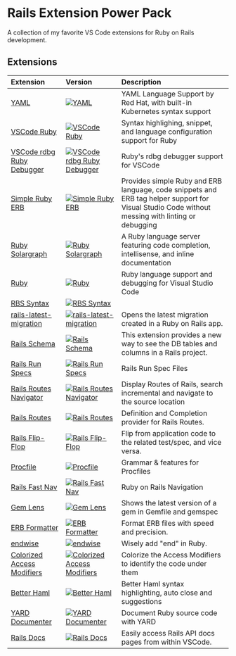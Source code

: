 # Rails Extension Power Pack

A collection of my favorite VS Code extensions for Ruby on Rails development.

## Extensions

| Extension | Version | Description |
|:---------|:-------|:------------|
| [YAML](https://marketplace.visualstudio.com/items?itemName=redhat.vscode-yaml) | [![YAML](https://vsmarketplacebadge.apphb.com/version-short/redhat.vscode-yaml.svg)](https://marketplace.visualstudio.com/items?itemName=redhat.vscode-yaml) | YAML Language Support by Red Hat, with built-in Kubernetes syntax support |
| [VSCode Ruby](https://marketplace.visualstudio.com/items?itemName=wingrunr21.vscode-ruby) | [![VSCode Ruby](https://vsmarketplacebadge.apphb.com/version-short/wingrunr21.vscode-ruby.svg)](https://marketplace.visualstudio.com/items?itemName=wingrunr21.vscode-ruby) | Syntax highlighing, snippet, and language configuration support for Ruby |
| [VSCode rdbg Ruby Debugger](https://marketplace.visualstudio.com/items?itemName=KoichiSasada.vscode-rdbg) | [![VSCode rdbg Ruby Debugger](https://vsmarketplacebadge.apphb.com/version-short/KoichiSasada.vscode-rdbg.svg)](https://marketplace.visualstudio.com/items?itemName=KoichiSasada.vscode-rdbg) | Ruby's rdbg debugger support for VSCode |
| [Simple Ruby ERB](https://marketplace.visualstudio.com/items?itemName=vortizhe.simple-ruby-erb) | [![Simple Ruby ERB](https://vsmarketplacebadge.apphb.com/version-short/vortizhe.simple-ruby-erb.svg)](https://marketplace.visualstudio.com/items?itemName=vortizhe.simple-ruby-erb) | Provides simple Ruby and ERB language, code snippets and ERB tag helper support for Visual Studio Code without messing with linting or debugging |
| [Ruby Solargraph](https://marketplace.visualstudio.com/items?itemName=castwide.solargraph) | [![Ruby Solargraph](https://vsmarketplacebadge.apphb.com/version-short/castwide.solargraph.svg)](https://marketplace.visualstudio.com/items?itemName=castwide.solargraph) | A Ruby language server featuring code completion, intellisense, and inline documentation |
| [Ruby](https://marketplace.visualstudio.com/items?itemName=rebornix.ruby) | [![Ruby](https://vsmarketplacebadge.apphb.com/version-short/rebornix.ruby.svg)](https://marketplace.visualstudio.com/items?itemName=rebornix.ruby) | Ruby language support and debugging for Visual Studio Code |
| [RBS Syntax](https://marketplace.visualstudio.com/items?itemName=soutaro.rbs-syntax) | [![RBS Syntax](https://vsmarketplacebadge.apphb.com/version-short/soutaro.rbs-syntax.svg)](https://marketplace.visualstudio.com/items?itemName=soutaro.rbs-syntax) |  |
| [rails-latest-migration](https://marketplace.visualstudio.com/items?itemName=tmikoss.rails-latest-migration) | [![rails-latest-migration](https://vsmarketplacebadge.apphb.com/version-short/tmikoss.rails-latest-migration.svg)](https://marketplace.visualstudio.com/items?itemName=tmikoss.rails-latest-migration) | Opens the latest migration created in a Ruby on Rails app. |
| [Rails Schema](https://marketplace.visualstudio.com/items?itemName=tavo.rails-schema) | [![Rails Schema](https://vsmarketplacebadge.apphb.com/version-short/tavo.rails-schema.svg)](https://marketplace.visualstudio.com/items?itemName=tavo.rails-schema) | This extension provides a new way to see the DB tables and columns in a Rails project. |
| [Rails Run Specs](https://marketplace.visualstudio.com/items?itemName=noku.rails-run-spec-vscode) | [![Rails Run Specs](https://vsmarketplacebadge.apphb.com/version-short/noku.rails-run-spec-vscode.svg)](https://marketplace.visualstudio.com/items?itemName=noku.rails-run-spec-vscode) | Rails Run Spec Files |
| [Rails Routes Navigator](https://marketplace.visualstudio.com/items?itemName=makicamel.rails-routes-navigator) | [![Rails Routes Navigator](https://vsmarketplacebadge.apphb.com/version-short/makicamel.rails-routes-navigator.svg)](https://marketplace.visualstudio.com/items?itemName=makicamel.rails-routes-navigator) | Display Routes of Rails, search incremental and navigate to the source location |
| [Rails Routes](https://marketplace.visualstudio.com/items?itemName=aki77.rails-routes) | [![Rails Routes](https://vsmarketplacebadge.apphb.com/version-short/aki77.rails-routes.svg)](https://marketplace.visualstudio.com/items?itemName=aki77.rails-routes) | Definition and Completion provider for Rails Routes. |
| [Rails Flip-Flop](https://marketplace.visualstudio.com/items?itemName=bweave.rails-flip-flop) | [![Rails Flip-Flop](https://vsmarketplacebadge.apphb.com/version-short/bweave.rails-flip-flop.svg)](https://marketplace.visualstudio.com/items?itemName=bweave.rails-flip-flop) | Flip from application code to the related test/spec, and vice versa. |
| [Procfile](https://marketplace.visualstudio.com/items?itemName=benspaulding.procfile) | [![Procfile](https://vsmarketplacebadge.apphb.com/version-short/benspaulding.procfile.svg)](https://marketplace.visualstudio.com/items?itemName=benspaulding.procfile) | Grammar & features for Procfiles |
| [Rails Fast Nav](https://marketplace.visualstudio.com/items?itemName=jemmyw.rails-fast-nav) | [![Rails Fast Nav](https://vsmarketplacebadge.apphb.com/version-short/jemmyw.rails-fast-nav.svg)](https://marketplace.visualstudio.com/items?itemName=jemmyw.rails-fast-nav) | Ruby on Rails Navigation |
| [Gem Lens](https://marketplace.visualstudio.com/items?itemName=ninoseki.vscode-gem-lens) | [![Gem Lens](https://vsmarketplacebadge.apphb.com/version-short/ninoseki.vscode-gem-lens.svg)](https://marketplace.visualstudio.com/items?itemName=ninoseki.vscode-gem-lens) | Shows the latest version of a gem in Gemfile and gemspec |
| [ERB Formatter](https://marketplace.visualstudio.com/items?itemName=elia.erb-formatter) | [![ERB Formatter](https://vsmarketplacebadge.apphb.com/version-short/elia.erb-formatter.svg)](https://marketplace.visualstudio.com/items?itemName=elia.erb-formatter) | Format ERB files with speed and precision. |
| [endwise](https://marketplace.visualstudio.com/items?itemName=kaiwood.endwise) | [![endwise](https://vsmarketplacebadge.apphb.com/version-short/kaiwood.endwise.svg)](https://marketplace.visualstudio.com/items?itemName=kaiwood.endwise) | Wisely add "end" in Ruby. |
| [Colorized Access Modifiers](https://marketplace.visualstudio.com/items?itemName=GauravSharma.colorized-access-modifier) | [![Colorized Access Modifiers](https://vsmarketplacebadge.apphb.com/version-short/GauravSharma.colorized-access-modifier.svg)](https://marketplace.visualstudio.com/items?itemName=GauravSharma.colorized-access-modifier) | Colorize the Access Modifiers to identify the code under them |
| [Better Haml](https://marketplace.visualstudio.com/items?itemName=karunamurti.haml) | [![Better Haml](https://vsmarketplacebadge.apphb.com/version-short/karunamurti.haml.svg)](https://marketplace.visualstudio.com/items?itemName=karunamurti.haml) | Better Haml syntax highlighting, auto close and suggestions |
| [YARD Documenter](https://marketplace.visualstudio.com/items?itemName=pavlitsky.yard) | [![YARD Documenter](https://vsmarketplacebadge.apphb.com/version-short/pavlitsky.yard.svg)](https://marketplace.visualstudio.com/items?itemName=pavlitsky.yard) | Document Ruby source code with YARD |
| [Rails Docs](https://marketplace.visualstudio.com/items?itemName=philiplambok.vscode-rails-docs) | [![Rails Docs](https://vsmarketplacebadge.apphb.com/version-short/philiplambok.vscode-rails-docs.svg)](https://marketplace.visualstudio.com/items?itemName=philiplambok.vscode-rails-docs) | Easily access Rails API docs pages from within VSCode. |

